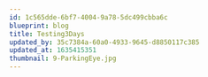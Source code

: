 ```yaml
---
id: 1c565dde-6bf7-4004-9a78-5dc499cbba6c
blueprint: blog
title: Testing3Days
updated_by: 35c7384a-60a0-4933-9645-d8850117c385
updated_at: 1635415351
thumbnail: 9-ParkingEye.jpg
---
```

